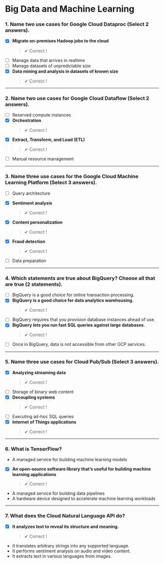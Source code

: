 # Big Data and Machine Learning

### 1. Name two use cases for Google Cloud Dataproc (Select 2 answers).

- [x] **Migrate on-premises Hadoop jobs to the cloud**
  > ✔ Correct !
- [ ] Manage data that arrives in realtime
- [ ] Manage datasets of unpredictable size
- [x] **Data mining and analysis in datasets of known size**
  > ✔ Correct !

---

### 2. Name two use cases for Google Cloud Dataflow (Select 2 answers).

- [ ] Reserved compute instances
- [x] **Orchestration**
  > ✔ Correct !
- [x] **Extract, Transform, and Load (ETL)**
  > ✔ Correct !
- [ ] Manual resource management

---

### 3. Name three use cases for the Google Cloud Machine Learning Platform (Select 3 answers).

- [ ] Query architecture
- [x] **Sentiment analysis**

  > ✔ Correct !

- [x] **Content personalization**

  > ✔ Correct !

- [x] **Fraud detection**
  > ✔ Correct !
- [ ] Data preparation

---

### 4. Which statements are true about BigQuery? Choose all that are true (2 statements).

- [ ] BigQuery is a good choice for online transaction processing.
- [x] **BigQuery is a good choice for data analytics warehousing.**
  > ✔ Correct !
- [ ] BigQuery requires that you provision database instances ahead of
      use.
- [x] **BigQuery lets you run fast SQL queries against large databases.**
  > ✔ Correct !
- [ ] Once in BigQuery, data is not accessible from other GCP services.

---

### 5. Name three use cases for Cloud Pub/Sub (Select 3 answers).

- [x] **Analyzing streaming data**
  > ✔ Correct !
- [ ] Storage of binary web content
- [x] **Decoupling systems**
  > ✔ Correct !
- [ ] Executing ad-hoc SQL queries
- [x] **Internet of Things applications**
  > ✔ Correct !

---

### 6. What is TensorFlow?

- A managed service for building machine learning models
- [x] **An open-source software library that’s useful for building
      machine learning applications**
  > ✔ Correct !
- A managed service for building data pipelines
- A hardware device designed to accelerate machine learning workloads

---

### 7. What does the Cloud Natural Language API do?

- [x] **It analyzes text to reveal its structure and meaning.**
  > ✔ Correct !
- It translates arbitrary strings into any supported language.
- It performs sentiment analysis on audio and video content.
- It extracts text in various languages from images.
